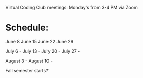 Virtual Coding Club meetings: Monday's from 3-4 PM via Zoom

# Schedule:

June 8
June 15 
June 22
June 29

July 6 - 
July 13 -
July 20 -
July 27 -

August 3 -
August 10 -

Fall semester starts?
